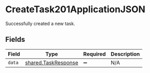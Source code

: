 # CreateTask201ApplicationJSON

Successfully created a new task.


## Fields

| Field                                                      | Type                                                       | Required                                                   | Description                                                |
| ---------------------------------------------------------- | ---------------------------------------------------------- | ---------------------------------------------------------- | ---------------------------------------------------------- |
| `data`                                                     | [shared.TaskResponse](../../models/shared/taskresponse.md) | :heavy_minus_sign:                                         | N/A                                                        |